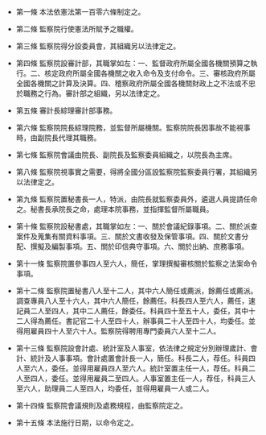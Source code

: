 * 第一條 本法依憲法第一百零六條制定之。

* 第二條 監察院行使憲法所賦予之職權。

* 第三條 監察院得分設委員會，其組織另以法律定之。

* 第四條 監察院設審計部，其職掌如左：一、監督政府所屬全國各機關預算之執行。二、核定政府所屬全國各機關之收入命令及支付命令。三、審核政府所屬全國各機關之計算及決算。四、稽察政府所屬全國各機關財政上之不法或不忠於職務之行為。審計部之組織，另以法律定之。

* 第五條 審計長綜理審計部事務。

* 第六條 監察院院長綜理院務，並監督所屬機關。監察院院長因事故不能視事時，由副院長代理其職務。

* 第七條 監察院會議由院長、副院長及監察委員組織之，以院長為主席。

* 第八條 監察院視事實之需要，得將全國分區設監察院監察委員行署，其組織另以法律定之。

* 第九條 監察院置秘書長一人，特派，由院長就監察委員外，遴選人員提請任命之。秘書長承院長之命，處理本院事務，並指揮監督所屬職員。

* 第十條 監察院設秘書處，其職掌如左：一、關於會議紀錄事項。二、關於派查案件及蒐集有關資料事項。三、關於文書收發及保管事項。四、關於文書分配、撰擬及編製事項。五、關於印信典守事項。六、關於出納、庶務事項。

* 第十一條 監察院置參事四人至六人，簡任，掌理撰擬審核關於監察之法案命令事項。

* 第十二條 監察院置秘書八人至十二人，其中六人簡任或薦派，餘薦任或薦派。調查專員八人至十六人，其中六人簡任，餘薦任。科長四人至六人，薦任，速記員二人至四人，其中二人薦任，餘委任。科員四十至五十人，委任，其中十二人得為薦任。書記官二十人至四十人，辦事員二十人至四十人，均委任。並得用雇員四十人至六十人。監察院得聘用專門委員六人至十二人。

* 第十三條 監察院設會計處、統計室及人事室，依法律之規定分別辦理歲計、會計、統計及人事事項。會計處置會計長一人，簡任。科長二人，荐任。科員四人至六人，委任。並得用雇員四人至六人。統計室置主任一人，荐任。科員二人至四人，委任。並得用雇員二至四人。人事室置主任一人，荐任，科員三人至六人，助理員二人至四人，均委任，並得用雇員一人或二人。

* 第十四條 監察院會議規則及處務規程，由監察院定之。

* 第十五條 本法施行日期，以命令定之。

